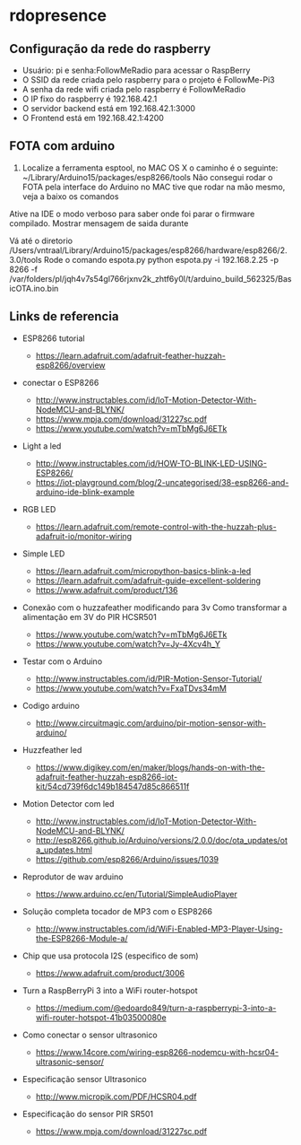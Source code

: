 # rdopresence

## Configuração da rede do raspberry

- Usuário: pi e senha:FollowMeRadio para acessar o RaspBerry 
- O SSID da rede criada pelo raspberry para o projeto é FollowMe-Pi3
- A senha da rede wifi criada pelo raspberry é FollowMeRadio
- O IP fixo do raspberry é 192.168.42.1 
- O servidor backend está em 192.168.42.1:3000
- O Frontend está em 192.168.42.1:4200

## FOTA com arduino

1. Localize a ferramenta esptool, no MAC OS X o caminho é o seguinte:
~/Library/Arduino15/packages/esp8266/tools
Não consegui rodar o FOTA pela interface do Arduino no MAC tive que rodar na mão mesmo, veja a baixo os comandos

Ative na IDE o modo verboso para saber onde foi parar o firmware compilado.
Mostrar mensagem de saida durante

Vá até o diretorio 
/Users/vntraal/Library/Arduino15/packages/esp8266/hardware/esp8266/2.3.0/tools
Rode o comando espota.py
python espota.py  -i 192.168.2.25 -p 8266 -f /var/folders/pl/jqh4v7s54gl766rjxnv2k_zhtf6y0l/t/arduino_build_562325/BasicOTA.ino.bin

## Links de referencia

* ESP8266 tutorial

  * https://learn.adafruit.com/adafruit-feather-huzzah-esp8266/overview

* conectar o ESP8266 

  * http://www.instructables.com/id/IoT-Motion-Detector-With-NodeMCU-and-BLYNK/
  * https://www.mpja.com/download/31227sc.pdf
  * https://www.youtube.com/watch?v=mTbMg6J6ETk

* Light a led

  * http://www.instructables.com/id/HOW-TO-BLINK-LED-USING-ESP8266/
  * https://iot-playground.com/blog/2-uncategorised/38-esp8266-and-arduino-ide-blink-example

* RGB LED

  * https://learn.adafruit.com/remote-control-with-the-huzzah-plus-adafruit-io/monitor-wiring

* Simple LED

  * https://learn.adafruit.com/micropython-basics-blink-a-led
  * https://learn.adafruit.com/adafruit-guide-excellent-soldering
  * https://www.adafruit.com/product/136

* Conexão com o huzzafeather modificando para 3v Como transformar a alimentação em 3V do PIR HCSR501

  * https://www.youtube.com/watch?v=mTbMg6J6ETk
  * https://www.youtube.com/watch?v=Jy-4Xcv4h_Y

* Testar com o Arduino 

  * http://www.instructables.com/id/PIR-Motion-Sensor-Tutorial/
  * https://www.youtube.com/watch?v=FxaTDvs34mM

* Codigo arduino
  
  * http://www.circuitmagic.com/arduino/pir-motion-sensor-with-arduino/
  
* Huzzfeather led
  
  * https://www.digikey.com/en/maker/blogs/hands-on-with-the-adafruit-feather-huzzah-esp8266-iot-kit/54cd739f6dc149b184547d85c866511f

* Motion Detector com led

  * http://www.instructables.com/id/IoT-Motion-Detector-With-NodeMCU-and-BLYNK/
  * http://esp8266.github.io/Arduino/versions/2.0.0/doc/ota_updates/ota_updates.html
  * https://github.com/esp8266/Arduino/issues/1039

* Reprodutor de wav arduino
  
  * https://www.arduino.cc/en/Tutorial/SimpleAudioPlayer

* Solução completa tocador de MP3 com o ESP8266
  
  * http://www.instructables.com/id/WiFi-Enabled-MP3-Player-Using-the-ESP8266-Module-a/

* Chip que usa protocola I2S (especifico de som)

  * https://www.adafruit.com/product/3006

* Turn a RaspBerryPi 3 into a WiFi router-hotspot

  * https://medium.com/@edoardo849/turn-a-raspberrypi-3-into-a-wifi-router-hotspot-41b03500080e

* Como conectar o sensor ultrasonico
  
  * https://www.14core.com/wiring-esp8266-nodemcu-with-hcsr04-ultrasonic-sensor/

* Especificação sensor Ultrasonico

  * http://www.micropik.com/PDF/HCSR04.pdf

* Especificação do sensor PIR SR501
  
  * https://www.mpja.com/download/31227sc.pdf
